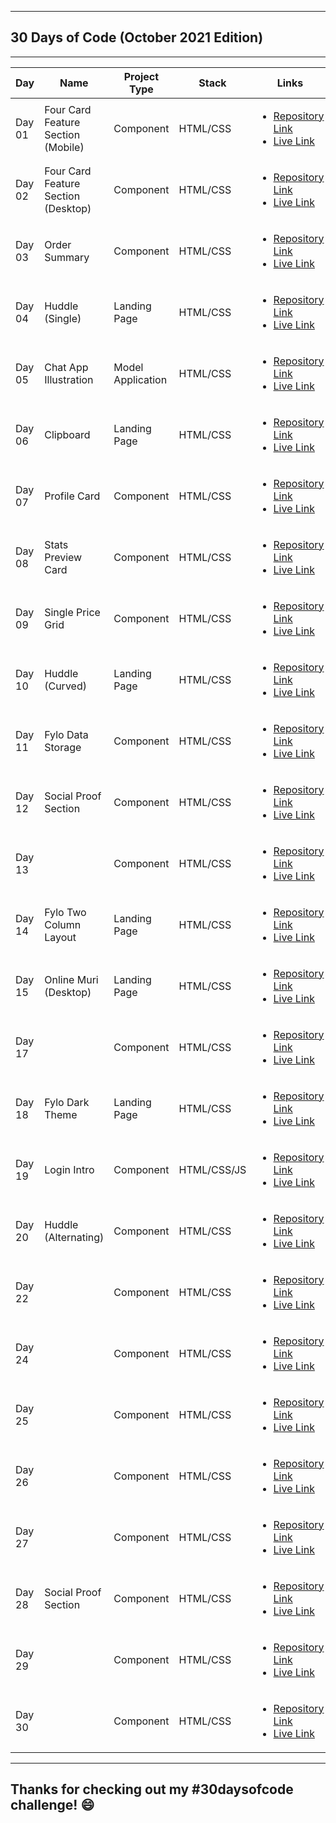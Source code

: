 ***
## 30 Days of Code (October 2021 Edition)
***
| Day      |  Name     | Project Type | Stack     | Links     |
|   ---    |    ---    |      ---     |    ---    |    ---    |
|  Day 01  | Four Card Feature Section (Mobile) | Component | HTML/CSS  | <ul><li>[Repository Link](https://github.com/cybergeni/four-card-feature-section)</li><li>[Live Link](https://cybergeni.github.io/four-card-feature-section)</li></ul>  |
|  Day 02  | Four Card Feature Section (Desktop) | Component | HTML/CSS  | <ul><li>[Repository Link](https://github.com/cybergeni/four-card-feature-section)</li><li>[Live Link](https://cybergeni.github.io/four-card-feature-section)</li></ul>  |
|  Day 03  | Order Summary | Component | HTML/CSS  | <ul><li>[Repository Link](https://github.com/cybergeni/order-summary-component)</li><li>[Live Link](https://cybergeni.github.io/order-summary-component)</li></ul>  |
|  Day 04  | Huddle (Single) | Landing Page | HTML/CSS  | <ul><li>[Repository Link](https://github.com/cybergeni/huddle-landing-page-single )</li><li>[Live Link](https://cybergeni.github.io/huddle-landing-page-single)</li></ul>  |
|  Day 05  | Chat App Illustration | Model Application | HTML/CSS  | <ul><li>[Repository Link](https://github.com/cybergeni/chat-app-illustration)</li><li>[Live Link](https://cybergeni.github.io/chat-app-illustration)</li></ul>  |
|  Day 06  | Clipboard | Landing Page | HTML/CSS  | <ul><li>[Repository Link](https://github.com/cybergeni/clipboard-landing-page)</li><li>[Live Link](https://cybergeni.github.io/clipboard-landing-page)</li></ul>  |
|  Day 07  | Profile Card | Component | HTML/CSS  | <ul><li>[Repository Link](https://github.com/cybergeni/profile-card-component)</li><li>[Live Link](https://cybergeni.github.io/profile-card-component)</li></ul>  |
|  Day 08  | Stats Preview Card | Component | HTML/CSS  | <ul><li>[Repository Link](https://github.com/cybergeni/stats-preview-card)</li><li>[Live Link](https://cybergeni.github.io/stats-preview-card)</li></ul>  |
|  Day 09  | Single Price Grid | Component | HTML/CSS  | <ul><li>[Repository Link](https://github.com/cybergeni/single-price-grid-component)</li><li>[Live Link](https://cybergeni.github.io/single-price-grid-component)</li></ul>  |
|  Day 10  | Huddle (Curved) | Landing Page | HTML/CSS  | <ul><li>[Repository Link](https://github.com/cybergeni/huddle-landing-page-curved)</li><li>[Live Link](https://cybergeni.github.io/huddle-landing-page-curved )</li></ul>  |
|  Day 11  | Fylo Data Storage | Component | HTML/CSS  | <ul><li>[Repository Link](https://github.com/cybergeni/)</li><li>[Live Link](https://cybergeni.github.io)</li></ul>  |
|  Day 12  | Social Proof Section | Component | HTML/CSS  | <ul><li>[Repository Link](https://github.com/cybergeni/social-proof-section)</li><li>[Live Link](https://cybergeni.github.io/social-proof-section)</li></ul>  |
|  Day 13  |  | Component | HTML/CSS  | <ul><li>[Repository Link](https://github.com/cybergeni/)</li><li>[Live Link](https://cybergeni.github.io)</li></ul>  |
|  Day 14  | Fylo Two Column Layout | Landing Page | HTML/CSS  | <ul><li>[Repository Link](https://github.com/cybergeni/fylo-landing-page)</li><li>[Live Link](https://cybergeni.github.io/fylo-landing-page)</li></ul>  |
|  Day 15  | Online Muri (Desktop) | Landing Page | HTML/CSS  | <ul><li>[Repository Link](https://github.com/cybergeni/Design-to-Code)</li><li>[Live Link](https://design-to-code-1k3ker0r1-cybergenie.vercel.app/)</li></ul>  |
|  Day 17  |  | Component | HTML/CSS  | <ul><li>[Repository Link](https://github.com/cybergeni/)</li><li>[Live Link](https://cybergeni.github.io)</li></ul>  |
|  Day 18  | Fylo Dark Theme | Landing Page | HTML/CSS  | <ul><li>[Repository Link](https://github.com/cybergeni/fylo-landing-page-dark-theme)</li><li>[Live Link](https://cybergeni.github.io/fylo-landing-page-dark-theme)</li></ul>  |
|  Day 19  | Login Intro | Component | HTML/CSS/JS  | <ul><li>[Repository Link](https://github.com/cybergeni/intro-component)</li><li>[Live Link](https://cybergeni.github.io/intro-component)</li></ul>  |
|  Day 20  | Huddle (Alternating) | Component | HTML/CSS  | <ul><li>[Repository Link](https://github.com/cybergeni/huddle-landing-page-with-alternating-feature-blocks)</li><li>[Live Link](https://cybergeni.github.io/huddle-landing-page-with-alternating-feature-blocks)</li></ul>  |
|  Day 22  |  | Component | HTML/CSS  | <ul><li>[Repository Link](https://github.com/cybergeni/)</li><li>[Live Link](https://cybergeni.github.io)</li></ul>  |
|  Day 24  |  | Component | HTML/CSS  | <ul><li>[Repository Link](https://github.com/cybergeni/)</li><li>[Live Link](https://cybergeni.github.io)</li></ul>  |
|  Day 25  |  | Component | HTML/CSS  | <ul><li>[Repository Link](https://github.com/cybergeni/)</li><li>[Live Link](https://cybergeni.github.io)</li></ul>  |
|  Day 26  |  | Component | HTML/CSS  | <ul><li>[Repository Link](https://github.com/cybergeni/)</li><li>[Live Link](https://cybergeni.github.io)</li></ul>  |
|  Day 27  |  | Component | HTML/CSS  | <ul><li>[Repository Link](https://github.com/cybergeni/)</li><li>[Live Link](https://cybergeni.github.io)</li></ul>  |
|  Day 28  | Social Proof Section | Component | HTML/CSS  | <ul><li>[Repository Link](https://github.com/cybergeni/social-proof-section)</li><li>[Live Link](https://cybergeni.github.io/social-proof-section)</li></ul>  |
|  Day 29  |  | Component | HTML/CSS  | <ul><li>[Repository Link](https://github.com/cybergeni/)</li><li>[Live Link](https://cybergeni.github.io)</li></ul>  |
|  Day 30  |  | Component | HTML/CSS  | <ul><li>[Repository Link](https://github.com/cybergeni/)</li><li>[Live Link](https://cybergeni.github.io)</li></ul>  |
***
## Thanks for checking out my #30daysofcode challenge!  :smile:
